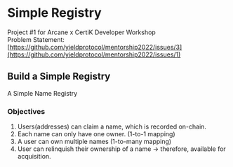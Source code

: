 # Simple Registry
Project #1 for Arcane x CertiK Developer Workshop <br>
Problem Statement: [https://github.com/yieldprotocol/mentorship2022/issues/3](https://github.com/yieldprotocol/mentorship2022/issues/1)

## Build a Simple Registry
A Simple Name Registry

### Objectives
1. Users(addresses) can claim a name, which is recorded on-chain.
2. Each name can only have one owner. (1-to-1 mapping)
3. A user can own multiple names (1-to-many mapping)
4. User can relinquish their ownership of a name -> therefore, available for acquisition.
